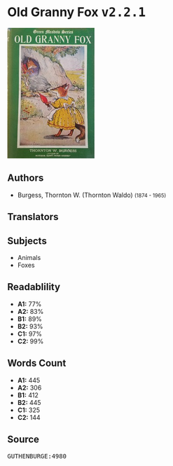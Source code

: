 # Old Granny Fox <kbd>v2.2.1</kbd>

![](./cover.medium.jpg "")

## Authors


 - Burgess, Thornton W. (Thornton Waldo) <small>(1874 - 1965)</small>

## Translators



## Subjects


 - Animals
 - Foxes

## Readablility


 - **A1:** 77%
 - **A2:** 83%
 - **B1:** 89%
 - **B2:** 93%
 - **C1:** 97%
 - **C2:** 99%

## Words Count


 - **A1:** 445
 - **A2:** 306
 - **B1:** 412
 - **B2:** 445
 - **C1:** 325
 - **C2:** 144

## Source


<kbd>GUTHENBURGE:4980</kbd>

